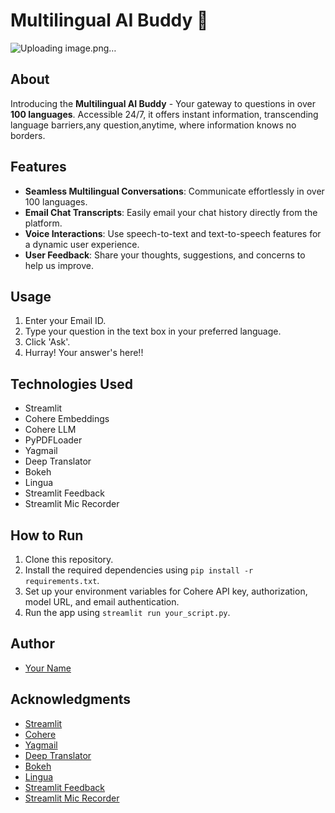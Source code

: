 # Multilingual AI Buddy 🤖
![Uploading image.png…]()

## About
Introducing the **Multilingual AI Buddy** - Your gateway to questions in over **100 languages**. Accessible 24/7, it offers instant information, transcending language barriers,any question,anytime, where information knows no borders.

## Features
- **Seamless Multilingual Conversations**: Communicate effortlessly in over 100 languages.
- **Email Chat Transcripts**: Easily email your chat history directly from the platform.
- **Voice Interactions**: Use speech-to-text and text-to-speech features for a dynamic user experience.
- **User Feedback**: Share your thoughts, suggestions, and concerns to help us improve.

## Usage
1. Enter your Email ID.
2. Type your question in the text box in your preferred language.
3. Click 'Ask'.
4. Hurray! Your answer's here!!

## Technologies Used
- Streamlit
- Cohere Embeddings
- Cohere LLM
- PyPDFLoader
- Yagmail
- Deep Translator
- Bokeh
- Lingua
- Streamlit Feedback
- Streamlit Mic Recorder

## How to Run
1. Clone this repository.
2. Install the required dependencies using `pip install -r requirements.txt`.
3. Set up your environment variables for Cohere API key, authorization, model URL, and email authentication.
4. Run the app using `streamlit run your_script.py`.

## Author
- [Your Name](https://github.com/your_username)

## Acknowledgments
- [Streamlit](https://streamlit.io/)
- [Cohere](https://cohere-ai.github.io/)
- [Yagmail](https://github.com/kootenpv/yagmail)
- [Deep Translator](https://github.com/nidhaloff/deep-translator)
- [Bokeh](https://bokeh.org/)
- [Lingua](https://pypi.org/project/lingua/)
- [Streamlit Feedback](https://github.com/gagan3012/streamlit-feedback)
- [Streamlit Mic Recorder](https://github.com/asb-labs/streamlit-mic-recorder)


